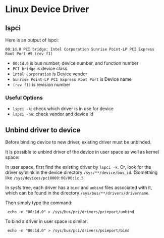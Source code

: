 # Linux Device Driver

## lspci 

Here is an output of lspci:

```shell
00:1d.0 PCI bridge: Intel Corporation Sunrise Point-LP PCI Express Root Port #9 (rev f1)
```

- `00:1d.0` is bus number, device number, and function number
- `PCI bridge` is device class
- `Intel Corporation` is Device vendor
- `Sunrise Point-LP PCI Express Root Port` is Device name
- `(rev f1)` is revision number

### Useful Options

- `lspci -k`: check which driver is in use for device
- `lspci -nn`: check vendor and device id

## Unbind driver to device

Before binding device to new driver, existing driver must be unbinded.

It is possible to unbind driver of the device in user space as well as kernel space:

In user space, first find the existing driver by `lspci -k`. Or, look for the driver symlink in the device directory `/sys/**/device/bus_id`. (Something like `/sys/devices/pci0000:00/00:1c.5`

In sysfs tree, each driver has a `bind` and `unbind` files associated with it, which can be found in the directory `/sys/bus/**/drivers/drivername`.

Then simply type the command:

```
 echo -n "00:1d.0" > /sys/bus/pci/drivers/pcieport/unbind 
```

To bind a driver in user space is similar:

```
 echo -n "00:1d.0" > /sys/bus/pci/drivers/pcieport/bind
```
